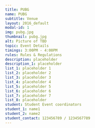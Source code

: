 ```yaml
---
title: PUBG
name: PUBG
subtitle: Venue
layout: 2016_default
modal-id: 1
img: pubg.jpg
thumbnail: pubg.jpg
alt: Picture of TBD
topic: Event Details
timings: 3:00PM - 4:00PM
rules: Rules & Regulations
description: placeholder                                                                                  
description_1: placeholder                                               
list_1: placeholder 1             
list_2: placeholder 2                                                                
list_3: placeholder 3                                                                        
list_4: placeholder 4                                                                                
list_5: placeholder 5                                                                                                                  
list_6: placeholder 6                                              
list_7: placeholder 7                                                             
list_8: placeholder                                      
student: Student Event coordinators
student_1: name1             
student_2: name2          
student_contact: 123456789 / 1234567789
---
```


